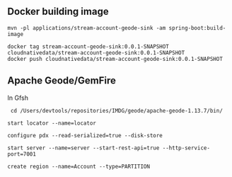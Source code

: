 ## Docker building image

```shell
mvn -pl applications/stream-account-geode-sink -am spring-boot:build-image
```

```shell
docker tag stream-account-geode-sink:0.0.1-SNAPSHOT cloudnativedata/stream-account-geode-sink:0.0.1-SNAPSHOT
docker push cloudnativedata/stream-account-geode-sink:0.0.1-SNAPSHOT
```

## Apache Geode/GemFire


In Gfsh


```shell
 cd /Users/devtools/repositories/IMDG/geode/apache-geode-1.13.7/bin/
```

```shell
start locator --name=locator
```

```shell
configure pdx --read-serialized=true --disk-store
```

```shell
start server --name=server --start-rest-api=true --http-service-port=7001
```


```shell
create region --name=Account --type=PARTITION
```
